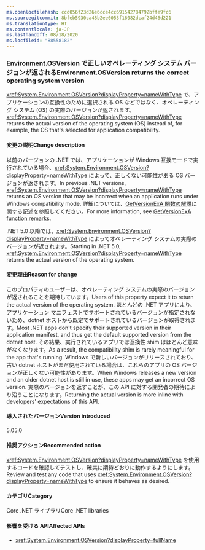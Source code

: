 ```yaml
---
ms.openlocfilehash: ccd056f23d26e6cce4cc691542784792bffe9fc6
ms.sourcegitcommit: 8bfeb5930ca48b2ee6053f16082dcaf24d46d221
ms.translationtype: HT
ms.contentlocale: ja-JP
ms.lasthandoff: 08/18/2020
ms.locfileid: "88558182"
---
```

### <a name="environmentosversion-returns-the-correct-operating-system-version"></a><span data-ttu-id="33079-101">Environment.OSVersion で正しいオペレーティング システム バージョンが返される</span><span class="sxs-lookup"><span data-stu-id="33079-101">Environment.OSVersion returns the correct operating system version</span></span>

<span data-ttu-id="33079-102"><xref:System.Environment.OSVersion?displayProperty=nameWithType> で、アプリケーションの互換性のために選択される OS などではなく、オペレーティング システム (OS) の実際のバージョンが返されます。</span><span class="sxs-lookup"><span data-stu-id="33079-102"><xref:System.Environment.OSVersion?displayProperty=nameWithType> returns the actual version of the operating system (OS) instead of, for example, the OS that's selected for application compatibility.</span></span>

#### <a name="change-description"></a><span data-ttu-id="33079-103">変更の説明</span><span class="sxs-lookup"><span data-stu-id="33079-103">Change description</span></span>

<span data-ttu-id="33079-104">以前のバージョンの .NET では、アプリケーションが Windows 互換モードで実行されている場合、<xref:System.Environment.OSVersion?displayProperty=nameWithType> によって、正しくない可能性がある OS バージョンが返されます。</span><span class="sxs-lookup"><span data-stu-id="33079-104">In previous .NET versions, <xref:System.Environment.OSVersion?displayProperty=nameWithType> returns an OS version that may be incorrect when an application runs under Windows compatibility mode.</span></span> <span data-ttu-id="33079-105">詳細については、[GetVersionExA 関数の解説](/windows/win32/api/sysinfoapi/nf-sysinfoapi-getversionexa#remarks)に関する記述を参照してください。</span><span class="sxs-lookup"><span data-stu-id="33079-105">For more information, see [GetVersionExA function remarks](/windows/win32/api/sysinfoapi/nf-sysinfoapi-getversionexa#remarks).</span></span>

<span data-ttu-id="33079-106">.NET 5.0 以降では、<xref:System.Environment.OSVersion?displayProperty=nameWithType> によってオペレーティング システムの実際のバージョンが返されます。</span><span class="sxs-lookup"><span data-stu-id="33079-106">Starting in .NET 5.0, <xref:System.Environment.OSVersion?displayProperty=nameWithType> returns the actual version of the operating system.</span></span>

#### <a name="reason-for-change"></a><span data-ttu-id="33079-107">変更理由</span><span class="sxs-lookup"><span data-stu-id="33079-107">Reason for change</span></span>

<span data-ttu-id="33079-108">このプロパティのユーザーは、オペレーティング システムの実際のバージョンが返されることを期待しています。</span><span class="sxs-lookup"><span data-stu-id="33079-108">Users of this property expect it to return the actual version of the operating system.</span></span> <span data-ttu-id="33079-109">ほとんどの .NET アプリにより、アプリケーション マニフェストでサポートされているバージョンが指定されないため、dotnet ホストから既定でサポートされているバージョンが取得されます。</span><span class="sxs-lookup"><span data-stu-id="33079-109">Most .NET apps don't specify their supported version in their application manifest, and thus get the default supported version from the dotnet host.</span></span> <span data-ttu-id="33079-110">その結果、実行されているアプリでは互換性 shim はほとんど意味がなくなります。</span><span class="sxs-lookup"><span data-stu-id="33079-110">As a result, the compatibility shim is rarely meaningful for the app that's running.</span></span> <span data-ttu-id="33079-111">Windows で新しいバージョンがリリースされており、古い dotnet ホストがまだ使用されている場合は、これらのアプリの OS バージョンが正しくない可能性があります。</span><span class="sxs-lookup"><span data-stu-id="33079-111">When Windows releases a new version and an older dotnet host is still in use, these apps may get an incorrect OS version.</span></span> <span data-ttu-id="33079-112">実際のバージョンを返すことが、この API に対する開発者の期待により沿うことになります。</span><span class="sxs-lookup"><span data-stu-id="33079-112">Returning the actual version is more inline with developers' expectations of this API.</span></span>

#### <a name="version-introduced"></a><span data-ttu-id="33079-113">導入されたバージョン</span><span class="sxs-lookup"><span data-stu-id="33079-113">Version introduced</span></span>

<span data-ttu-id="33079-114">5.0</span><span class="sxs-lookup"><span data-stu-id="33079-114">5.0</span></span>

#### <a name="recommended-action"></a><span data-ttu-id="33079-115">推奨アクション</span><span class="sxs-lookup"><span data-stu-id="33079-115">Recommended action</span></span>

<span data-ttu-id="33079-116"><xref:System.Environment.OSVersion?displayProperty=nameWithType> を使用するコードを確認してテストし、確実に期待どおりに動作するようにします。</span><span class="sxs-lookup"><span data-stu-id="33079-116">Review and test any code that uses <xref:System.Environment.OSVersion?displayProperty=nameWithType> to ensure it behaves as desired.</span></span>

#### <a name="category"></a><span data-ttu-id="33079-117">カテゴリ</span><span class="sxs-lookup"><span data-stu-id="33079-117">Category</span></span>

<span data-ttu-id="33079-118">Core .NET ライブラリ</span><span class="sxs-lookup"><span data-stu-id="33079-118">Core .NET libraries</span></span>

#### <a name="affected-apis"></a><span data-ttu-id="33079-119">影響を受ける API</span><span class="sxs-lookup"><span data-stu-id="33079-119">Affected APIs</span></span>

- <xref:System.Environment.OSVersion?displayProperty=fullName>

<!--

#### Affected APIs

- `P:System.Environment.OSVersion`

-->
